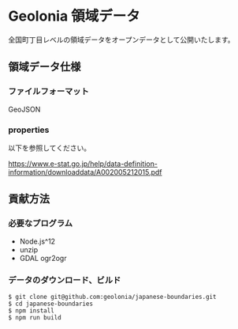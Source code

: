 # Geolonia 領域データ

全国町丁目レベルの領域データをオープンデータとして公開いたします。

## 領域データ仕様

### ファイルフォーマット

GeoJSON

### properties

以下を参照してください。

https://www.e-stat.go.jp/help/data-definition-information/downloaddata/A002005212015.pdf

## 貢献方法

### 必要なプログラム

- Node.js^12
- unzip
- GDAL ogr2ogr

### データのダウンロード、ビルド

```shell
$ git clone git@github.com:geolonia/japanese-boundaries.git
$ cd japanese-boundaries
$ npm install
$ npm run build
```
